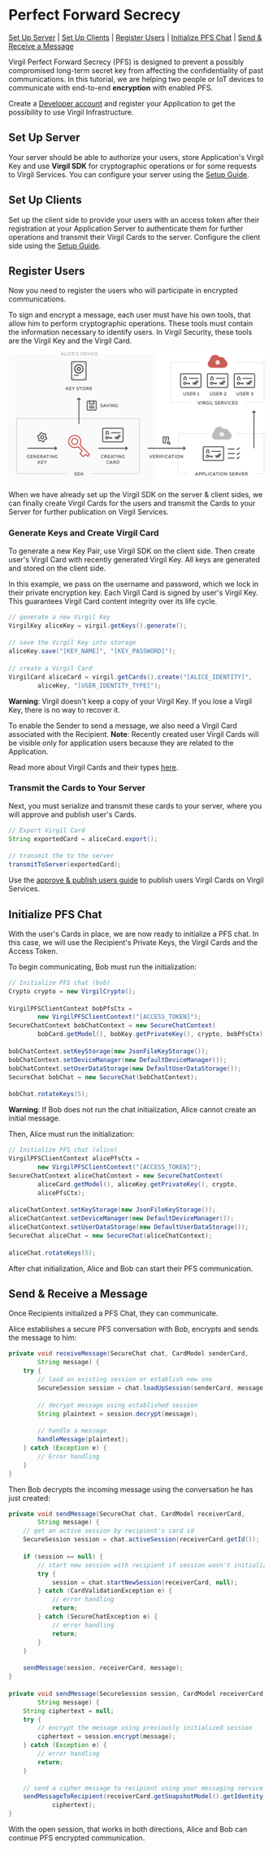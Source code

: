 # Perfect Forward Secrecy

[Set Up Server](#head1) | [Set Up Clients](#head2) | [Register Users](#head3) | [Initialize PFS Chat](#head4) | [Send & Receive a Message](#head5)

Virgil Perfect Forward Secrecy (PFS) is designed to prevent a possibly compromised long-term secret key from affecting the confidentiality of past communications. In this tutorial, we are helping two people or IoT devices to communicate with end-to-end **encryption** with enabled PFS.

Create a [Developer account](https://developer.virgilsecurity.com/account/signup) and register your Application to get the possibility to use Virgil Infrastructure.

## <a name="head1"></a> Set Up Server
Your server should be able to authorize your users, store Application's Virgil Key and use **Virgil SDK** for cryptographic operations or for some requests to Virgil Services. You can configure your server using the [Setup Guide](/docs/guides/configuration/server-configuration.md).


## <a name="head2"></a> Set Up Clients
Set up the client side to provide your users with an access token after their registration at your Application Server to authenticate them for further operations and transmit their Virgil Cards to the server. Configure the client side using the [Setup Guide](/docs/guides/configuration/client-side-pfs.md).



## <a name="head3"></a> Register Users
Now you need to register the users who will participate in encrypted communications.

To sign and encrypt a message, each user must have his own tools, that allow him to perform cryptographic operations. These tools must contain the information necessary to identify users. In Virgil Security, these tools are the Virgil Key and the Virgil Card.

![Virgil Card](/docs/img/Card_introduct.png "Create Virgil Card")

When we have already set up the Virgil SDK on the server & client sides, we can finally create Virgil Cards for the users and transmit the Cards to your Server for further publication on Virgil Services.


### Generate Keys and Create Virgil Card
To generate a new Key Pair, use Virgil SDK on the client side. Then create user's Virgil Card with recently generated Virgil Key. All keys are generated and stored on the client side.

In this example, we pass on the username and password, which we lock in their private encryption key. Each Virgil Card is signed by user's Virgil Key. This guarantees Virgil Card content integrity over its life cycle.

```java
// generate a new Virgil Key
VirgilKey aliceKey = virgil.getKeys().generate();

// save the Virgil Key into storage
aliceKey.save("[KEY_NAME]", "[KEY_PASSWORD]");

// create a Virgil Card
VirgilCard aliceCard = virgil.getCards().create("[ALICE_IDENTITY]",
        aliceKey, "[USER_IDENTITY_TYPE]");
```

**Warning**: Virgil doesn't keep a copy of your Virgil Key. If you lose a Virgil Key, there is no way to recover it.

To enable the Sender to send a message, we also need a Virgil Card associated with the Recipient.
**Note**: Recently created user Virgil Cards will be visible only for application users because they are related to the Application.

Read more about Virgil Cards and their types [here](/docs/guides/virgil-card/creating-card.md).


### Transmit the Cards to Your Server

Next, you must serialize and transmit these cards to your server, where you will approve and publish user's Cards.

```java
// Export Virgil Card
String exportedCard = aliceCard.export();

// transmit the to the server
transmitToServer(exportedCard);
```

Use the [approve & publish users guide](/docs/guides/configuration/server-configuration.md) to publish users Virgil Cards on Virgil Services.



## <a name="head4"></a> Initialize PFS Chat
With the user's Cards in place, we are now ready to initialize a PFS chat. In this case, we will use the Recipient's Private Keys, the Virgil Cards and the Access Token.

To begin communicating, Bob must run the initialization:

```java
// Initialize PFS chat (bob)
Crypto crypto = new VirgilCrypto();

VirgilPFSClientContext bobPfsCtx =
        new VirgilPFSClientContext("[ACCESS_TOKEN]");
SecureChatContext bobChatContext = new SecureChatContext(
        bobCard.getModel(), bobKey.getPrivateKey(), crypto, bobPfsCtx);

bobChatContext.setKeyStorage(new JsonFileKeyStorage());
bobChatContext.setDeviceManager(new DefaultDeviceManager());
bobChatContext.setUserDataStorage(new DefaultUserDataStorage());
SecureChat bobChat = new SecureChat(bobChatContext);

bobChat.rotateKeys(5);
```

**Warning**: If Bob does not run the chat initialization, Alice cannot create an initial message.

Then, Alice must run the initialization:

```java
// Initialize PFS chat (alice)
VirgilPFSClientContext alicePfsCtx =
        new VirgilPFSClientContext("[ACCESS_TOKEN]");
SecureChatContext aliceChatContext = new SecureChatContext(
        aliceCard.getModel(), aliceKey.getPrivateKey(), crypto,
        alicePfsCtx);

aliceChatContext.setKeyStorage(new JsonFileKeyStorage());
aliceChatContext.setDeviceManager(new DefaultDeviceManager());
aliceChatContext.setUserDataStorage(new DefaultUserDataStorage());
SecureChat aliceChat = new SecureChat(aliceChatContext);

aliceChat.rotateKeys(5);
```

After chat initialization, Alice and Bob can start their PFS communication.

## <a name="head5"></a> Send & Receive a Message

Once Recipients initialized a PFS Chat, they can communicate.

Alice establishes a secure PFS conversation with Bob, encrypts and sends the message to him:

```java
private void receiveMessage(SecureChat chat, CardModel senderCard,
        String message) {
    try {
        // load an existing session or establish new one
        SecureSession session = chat.loadUpSession(senderCard, message, null);
        
        // decrypt message using established session
        String plaintext = session.decrypt(message);
        
        // handle a message
        handleMessage(plaintext);
    } catch (Exception e) {
        // Error handling
    }
}
```


Then Bob decrypts the incoming message using the conversation he has just created:


```java
private void sendMessage(SecureChat chat, CardModel receiverCard,
        String message) {
    // get an active session by recipient's card id
    SecureSession session = chat.activeSession(receiverCard.getId());
    
    if (session == null) {
        // start new session with recipient if session wasn't initialized yet
        try {
            session = chat.startNewSession(receiverCard, null);
        } catch (CardValidationException e) {
            // error handling
            return;
        } catch (SecureChatException e) {
            // error handling
            return;
        }
    }
    
    sendMessage(session, receiverCard, message);
}

private void sendMessage(SecureSession session, CardModel receiverCard,
        String message) {
    String ciphertext = null;
    try {
        // encrypt the message using previously initialized session
        ciphertext = session.encrypt(message);
    } catch (Exception e) {
        // error handling
        return;
    }
    
    // send a cipher message to recipient using your messaging service
    sendMessageToRecipient(receiverCard.getSnapshotModel().getIdentity(),
            ciphertext);
}
```

With the open session, that works in both directions, Alice and Bob can continue PFS encrypted communication.
